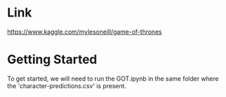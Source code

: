 # Link #
https://www.kaggle.com/mylesoneill/game-of-thrones


# Getting Started #
To get started, we will need to run the GOT.ipynb in the same folder where the 'character-predictions.csv' is present.
